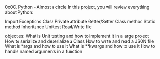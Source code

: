 0x0C. Python - Almost a circle
In this project, you will review everything about Python:

Import
Exceptions
Class
Private attribute
Getter/Setter
Class method
Static method
Inheritance
Unittest
Read/Write file

objecties:
What is Unit testing and how to implement it in a large project
How to serialize and deserialize a Class
How to write and read a JSON file
What is *args and how to use it
What is **kwargs and how to use it
How to handle named arguments in a function
